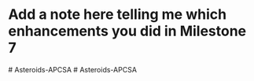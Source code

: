 # Add a note here telling me which enhancements you did in Milestone 7

#   A s t e r o i d s - A P C S A  
 #   A s t e r o i d s - A P C S A  
 